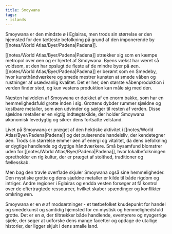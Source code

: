 ```yaml
---
title: Smoywana
tags:
- islands
---
```

Smoywana er den mindste ø i Eglairas, men trods sin størrelse er den hjemsted for den tætteste befolkning på grund af den imponerende by [[notes/World Atlas/Byer/Padena|Padena]].

[[notes/World Atlas/Byer/Padena|Padena]] strækker sig som en kæmpe metropol over øen og er hjertet af Smoywana. Byens vækst har været så voldsom, at den har opslugt de fleste af de mindre byer på øen. [[notes/World Atlas/Byer/Padena|Padena]] er berømt som en Smedeby, hvor kunsthåndværkere og smede mestrer kunsten at smede våben og rustninger af usædvanlig kvalitet. Det er her, den største våbenproduktion i verden finder sted, og kun vestens produktion kan måle sig med den.

Næsten halvdelen af Smoywana er dækket af en enorm bakke, som har en hemmelighedsfuld grotte inden i sig. Grottens dybder rummer sjældne og kostbare metaller, som øen udvinder og sælger til resten af verden. Disse sjældne metaller er en vigtig indtægtskilde, der holder Smoywana økonomisk levedygtig og sikrer dens fortsatte velstand.

Livet på Smoywana er præget af den hektiske aktivitet i [[notes/World Atlas/Byer/Padena|Padena]] og det pulserende handelsliv, der kendetegner øen. Trods sin størrelse emmer øen af energi og vitalitet, da dens befolkning er dygtige handlende og dygtige håndværkere. Små bysamfund blomstrer uden for [[notes/World Atlas/Byer/Padena|Padena]], hvor lokalbefolkningen opretholder en rig kultur, der er præget af stolthed, traditioner og fællesskab.

Men bag den travle overflade skjuler Smoywana også sine hemmeligheder. Den mystiske grotte og dens sjældne metaller er kilde til både rigdom og intriger. Andre regioner i Eglairas og endda vesten forsøger at få kontrol over de eftertragtede ressourcer, hvilket skaber spændinger og konflikter omkring øen.

Smoywana er en ø af modsætninger - et tætbefolket knudepunkt for handel og smedekunst og samtidig hjemsted for en mystisk og hemmelighedsfuld grotte. Det er en ø, der tiltrækker både handlende, eventyrere og nysgerrige sjæle, der søger at udforske dens mange facetter og opdage de utallige historier, der ligger skjult i dens smalle land.